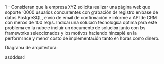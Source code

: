 1 - Consideran que la empresa XYZ solicita realizar una página web que soporte 10000 usuarios concurrentes con grabación de registro en base de datos PostgreSQL, envío de email de confirmación e informe a API de CRM con menos de 100 req/s. Indicar una solución tecnológica óptima para este problema en la nube e incluir un documento de solución junto con los frameworks seleccionados y los motivos haciendo hincapié en la performance y menor costo de implementación tanto en horas como dinero.

Diagrama de arquitectura:

asdddssd
